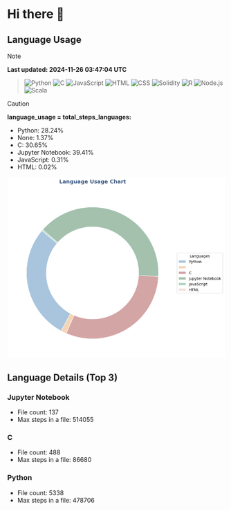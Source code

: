 # Hi there 👋

## Language Usage

>[!NOTE]
> **Last updated: 2024-11-26 03:47:04 UTC**

>![Python](https://img.shields.io/badge/Language-Python-blue) ![C](https://img.shields.io/badge/Language-C-lightgrey) ![JavaScript](https://img.shields.io/badge/Language-JavaScript-yellow)
>![HTML](https://img.shields.io/badge/Language-HTML-orange) ![CSS](https://img.shields.io/badge/Language-CSS-blueviolet) ![Solidity](https://img.shields.io/badge/Language-Solidity-gray)
>![R](https://img.shields.io/badge/Language-R-lightblue) ![Node.js](https://img.shields.io/badge/Language-Node.js-green) ![Scala](https://img.shields.io/badge/Language-Scala-red) 

>[!CAUTION]
> **language_usage = total_steps_languages:** 

- Python: 28.24%
- None: 1.37%
- C: 30.65%
- Jupyter Notebook: 39.41%
- JavaScript: 0.31%
- HTML: 0.02%

![Language Usage Chart](language_usage.png)

## Language Details (Top 3)

### Jupyter Notebook
- File count: 137
- Max steps in a file: 514055

### C
- File count: 488
- Max steps in a file: 86680

### Python
- File count: 5338
- Max steps in a file: 478706
